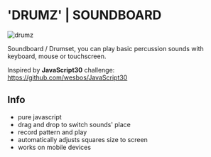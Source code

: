 # 'DRUMZ' | SOUNDBOARD

![drumz](https://user-images.githubusercontent.com/97133099/148226305-62ea8c54-b38b-4f21-8bfd-9d398a37c4a5.gif)

Soundboard / Drumset, you can play basic percussion sounds with keyboard, mouse or touchscreen.

Inspired by **JavaScript30** challenge: https://github.com/wesbos/JavaScript30

## Info
- pure javascript
- drag and drop to switch sounds' place
- record pattern and play
- automatically adjusts squares size to screen
- works on mobile devices
